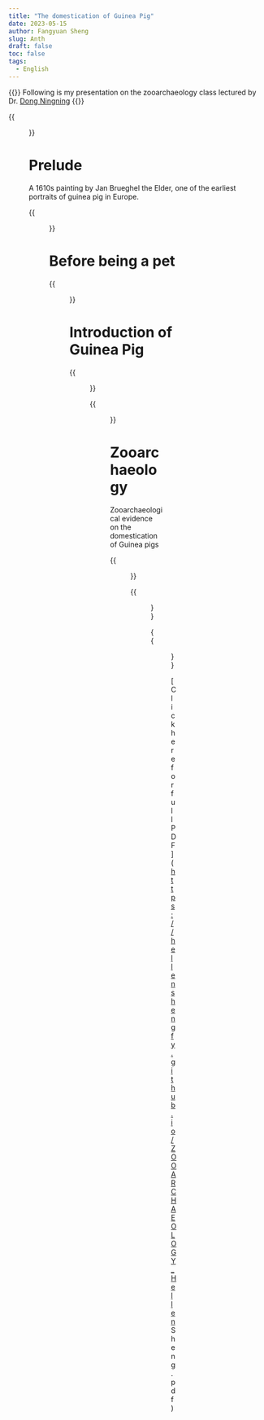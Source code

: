 ```yaml
---
title: "The domestication of Guinea Pig"
date: 2023-05-15
author: Fangyuan Sheng
slug: Anth
draft: false
toc: false
tags:
  - English
---
```


{{<block class="info">}}
Following is my presentation on the zooarchaeology class lectured by Dr. [Dong Ningning](http://www.chm.fudan.edu.cn/78/e5/c11450a162021/page.htm) {{<end>}}

{{<figure src="https://hellenshengfy.github.io/pig2.png">}}
  
# Prelude

A 1610s painting by Jan Brueghel the Elder, one of the earliest portraits of guinea pig in Europe.

{{<figure src="https://hellenshengfy.github.io/pig1.png">}}
  
# Before being a pet
  
{{<figure src="https://hellenshengfy.github.io/pig3.png">}} 
  
# Introduction of Guinea Pig
  
{{<figure src="https://hellenshengfy.github.io/pig4.png">}}
  
{{<figure src="https://hellenshengfy.github.io/pig5.png">}}
 
# Zooarchaeology 

Zooarchaeological evidence on the domestication of Guinea pigs
  
{{<figure src="https://hellenshengfy.github.io/pig6.png">}}
  
{{<figure src="https://hellenshengfy.github.io/pig7.png">}}
  
{{<figure src="https://hellenshengfy.github.io/pig8.png">}}
  
  
[Click here for full PDF](https://hellenshengfy.github.io/ZOOARCHAEOLOGY_Hellen Sheng.pdf)
